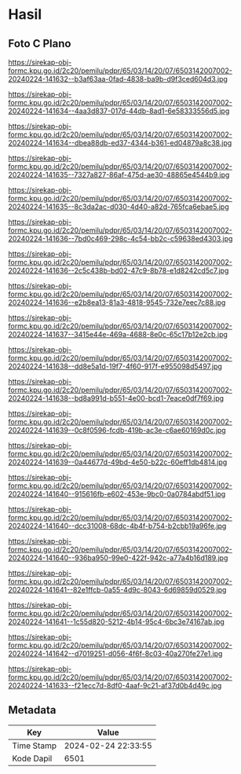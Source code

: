 # Hasil

## Foto C Plano

https://sirekap-obj-formc.kpu.go.id/2c20/pemilu/pdpr/65/03/14/20/07/6503142007002-20240224-141632--b3af63aa-0fad-4838-ba9b-d9f3ced604d3.jpg

https://sirekap-obj-formc.kpu.go.id/2c20/pemilu/pdpr/65/03/14/20/07/6503142007002-20240224-141634--4aa3d837-017d-44db-8ad1-6e58333556d5.jpg

https://sirekap-obj-formc.kpu.go.id/2c20/pemilu/pdpr/65/03/14/20/07/6503142007002-20240224-141634--dbea88db-ed37-4344-b361-ed04879a8c38.jpg

https://sirekap-obj-formc.kpu.go.id/2c20/pemilu/pdpr/65/03/14/20/07/6503142007002-20240224-141635--7327a827-86af-475d-ae30-48865e4544b9.jpg

https://sirekap-obj-formc.kpu.go.id/2c20/pemilu/pdpr/65/03/14/20/07/6503142007002-20240224-141635--8c3da2ac-d030-4d40-a82d-765fca6ebae5.jpg

https://sirekap-obj-formc.kpu.go.id/2c20/pemilu/pdpr/65/03/14/20/07/6503142007002-20240224-141636--7bd0c469-298c-4c54-bb2c-c59638ed4303.jpg

https://sirekap-obj-formc.kpu.go.id/2c20/pemilu/pdpr/65/03/14/20/07/6503142007002-20240224-141636--2c5c438b-bd02-47c9-8b78-e1d8242cd5c7.jpg

https://sirekap-obj-formc.kpu.go.id/2c20/pemilu/pdpr/65/03/14/20/07/6503142007002-20240224-141636--e2b8ea13-81a3-4818-9545-732e7eec7c88.jpg

https://sirekap-obj-formc.kpu.go.id/2c20/pemilu/pdpr/65/03/14/20/07/6503142007002-20240224-141637--3415e44e-469a-4688-8e0c-65c17b12e2cb.jpg

https://sirekap-obj-formc.kpu.go.id/2c20/pemilu/pdpr/65/03/14/20/07/6503142007002-20240224-141638--dd8e5a1d-19f7-4f60-917f-e955098d5497.jpg

https://sirekap-obj-formc.kpu.go.id/2c20/pemilu/pdpr/65/03/14/20/07/6503142007002-20240224-141638--bd8a991d-b551-4e00-bcd1-7eace0df7f69.jpg

https://sirekap-obj-formc.kpu.go.id/2c20/pemilu/pdpr/65/03/14/20/07/6503142007002-20240224-141639--0c8f0596-fcdb-419b-ac3e-c6ae60169d0c.jpg

https://sirekap-obj-formc.kpu.go.id/2c20/pemilu/pdpr/65/03/14/20/07/6503142007002-20240224-141639--0a44677d-49bd-4e50-b22c-60eff1db4814.jpg

https://sirekap-obj-formc.kpu.go.id/2c20/pemilu/pdpr/65/03/14/20/07/6503142007002-20240224-141640--915616fb-e602-453e-9bc0-0a0784abdf51.jpg

https://sirekap-obj-formc.kpu.go.id/2c20/pemilu/pdpr/65/03/14/20/07/6503142007002-20240224-141640--dcc31008-68dc-4b4f-b754-b2cbb19a96fe.jpg

https://sirekap-obj-formc.kpu.go.id/2c20/pemilu/pdpr/65/03/14/20/07/6503142007002-20240224-141640--936ba950-99e0-422f-942c-a77a4b16d189.jpg

https://sirekap-obj-formc.kpu.go.id/2c20/pemilu/pdpr/65/03/14/20/07/6503142007002-20240224-141641--82e1ffcb-0a55-4d9c-8043-6d69859d0529.jpg

https://sirekap-obj-formc.kpu.go.id/2c20/pemilu/pdpr/65/03/14/20/07/6503142007002-20240224-141641--1c55d820-5212-4b14-95c4-6bc3e74167ab.jpg

https://sirekap-obj-formc.kpu.go.id/2c20/pemilu/pdpr/65/03/14/20/07/6503142007002-20240224-141642--d7019251-d056-4f6f-8c03-40a270fe27e1.jpg

https://sirekap-obj-formc.kpu.go.id/2c20/pemilu/pdpr/65/03/14/20/07/6503142007002-20240224-141633--f21ecc7d-8df0-4aaf-9c21-af37d0b4d49c.jpg


## Metadata

| Key        | Value               |
| ---------- | ------------------- |
| Time Stamp | 2024-02-24 22:33:55 |
| Kode Dapil | 6501                |



